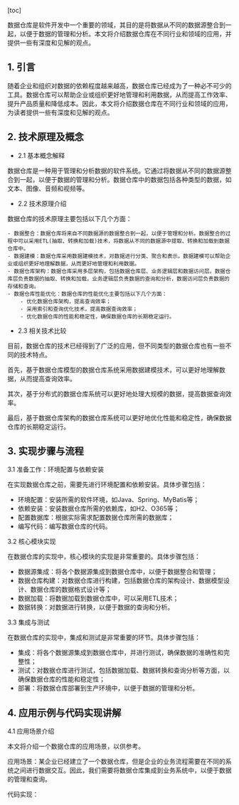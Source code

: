 
[toc]                    
                
                
数据仓库是软件开发中一个重要的领域，其目的是将数据从不同的数据源整合到一起，以便于数据的管理和分析。本文将介绍数据仓库在不同行业和领域的应用，并提供一些有深度和见解的观点。

## 1. 引言

随着企业和组织对数据的依赖程度越来越高，数据仓库已经成为了一种必不可少的工具。数据仓库可以帮助企业或组织更好地管理和利用数据，从而提高工作效率、提升产品质量和降低成本。因此，本文将介绍数据仓库在不同行业和领域的应用，为读者提供一些有深度和见解的观点。

## 2. 技术原理及概念

- 2.1 基本概念解释

数据仓库是一种用于管理和分析数据的软件系统。它通过将数据从不同的数据源整合到一起，以便于数据的管理和分析。数据仓库中的数据包括各种类型的数据，如文本、图像、音频和视频等。

- 2.2 技术原理介绍

数据仓库的技术原理主要包括以下几个方面：

    - 数据整合：数据仓库将来自不同数据源的数据整合到一起，以便于管理和分析。数据整合的过程中可以采用ETL(抽取、转换和加载)技术，将数据从不同的数据源中提取、转换和加载到数据仓库中。
    - 数据建模：数据仓库采用数据建模技术，对数据进行分类、聚合和表示。数据建模可以帮助企业或组织更好地理解数据，从而更好地管理和利用数据。
    - 数据仓库架构：数据仓库采用多层架构，包括数据仓库层、业务逻辑层和数据访问层。数据仓库层负责数据的抽取、转换和加载，业务逻辑层负责数据的查询和分析，数据访问层负责数据的存储和查询。
    - 数据仓库性能优化：数据仓库的性能优化主要包括以下几个方面：
        - 优化数据仓库架构，提高查询效率；
        - 采用索引和查询优化技术，提高数据查询效率；
        - 优化数据仓库的性能和稳定性，确保数据仓库的长期稳定运行。
- 2.3 相关技术比较

目前，数据仓库的技术已经得到了广泛的应用，但不同类型的数据仓库也有一些不同的技术特点。

首先，基于数据仓库模型的数据仓库系统采用数据建模技术，可以更好地理解数据，从而提高查询效率。

其次，基于分布式的数据仓库系统可以更好地处理大规模的数据，提高数据查询效率。

最后，基于数据仓库架构的数据仓库系统可以更好地优化性能和稳定性，确保数据仓库的长期稳定运行。

## 3. 实现步骤与流程

3.1 准备工作：环境配置与依赖安装

在实现数据仓库之前，需要先进行环境配置和依赖安装。具体步骤包括：

- 环境配置：安装所需的软件环境，如Java、Spring、MyBatis等；
- 依赖安装：安装数据仓库所需的依赖库，如H2、O365等；
- 配置数据库：根据实际需求配置数据仓库所需的数据库；
- 编写代码：编写数据仓库的代码。

3.2 核心模块实现

在数据仓库的实现中，核心模块的实现是非常重要的。具体步骤包括：

- 数据源集成：将各个数据源集成到数据仓库中，以便于数据整合和管理；
- 数据仓库构建：对数据仓库进行构建，包括数据仓库的架构设计、数据模型设计、数据仓库的数据格式设计等；
- 数据加载：将数据加载到数据仓库中，可以采用ETL技术；
- 数据转换：对数据进行转换，以便于数据的查询和分析。

3.3 集成与测试

在数据仓库的实现中，集成和测试是非常重要的环节。具体步骤包括：

- 集成：将各个数据源集成到数据仓库中，并进行测试，确保数据的准确性和完整性；
- 测试：对数据仓库进行测试，包括数据加载、数据转换和查询分析等方面，以确保数据仓库的性能和稳定性；
- 部署：将数据仓库部署到生产环境中，以便于数据的管理和分析。

## 4. 应用示例与代码实现讲解

4.1 应用场景介绍

本文将介绍一个数据仓库的应用场景，以供参考。

应用场景：某企业已经建立了一个数据仓库，但是企业的业务流程需要在不同的系统之间进行数据交互。因此，我们需要将数据仓库集成到业务系统中，以便于数据的管理和查询。

代码实现：

